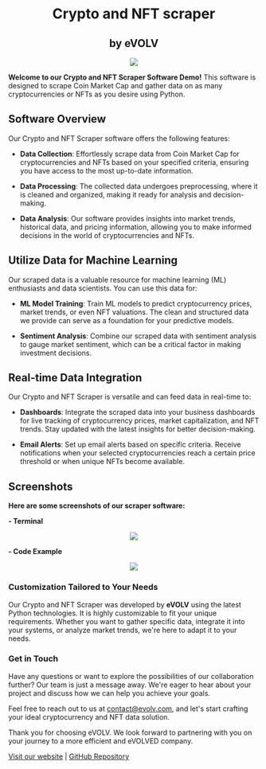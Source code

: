 <p align="center">
<h1 align="center"><b>Crypto and NFT scraper</b></h1>
   <h2 align="center">by eVOLV</h2>
</p>

<p align="center">
<img src="https://github.com/fintechwizard/scraper/assets/107593481/b56dabc2-a724-437b-a504-763710eef3e7">
</p>

<b>Welcome to our Crypto and NFT Scraper Software Demo!</b> This software is designed to scrape Coin Market Cap and gather data on as many cryptocurrencies or NFTs as you desire using Python.

## Software Overview

Our Crypto and NFT Scraper software offers the following features:

- **Data Collection**: Effortlessly scrape data from Coin Market Cap for cryptocurrencies and NFTs based on your specified criteria, ensuring you have access to the most up-to-date information.

- **Data Processing**: The collected data undergoes preprocessing, where it is cleaned and organized, making it ready for analysis and decision-making.

- **Data Analysis**: Our software provides insights into market trends, historical data, and pricing information, allowing you to make informed decisions in the world of cryptocurrencies and NFTs.

## Utilize Data for Machine Learning

Our scraped data is a valuable resource for machine learning (ML) enthusiasts and data scientists. You can use this data for:

- **ML Model Training**: Train ML models to predict cryptocurrency prices, market trends, or even NFT valuations. The clean and structured data we provide can serve as a foundation for your predictive models.

- **Sentiment Analysis**: Combine our scraped data with sentiment analysis to gauge market sentiment, which can be a critical factor in making investment decisions.

## Real-time Data Integration

Our Crypto and NFT Scraper is versatile and can feed data in real-time to:

- **Dashboards**: Integrate the scraped data into your business dashboards for live tracking of cryptocurrency prices, market capitalization, and NFT trends. Stay updated with the latest insights for better decision-making.

- **Email Alerts**: Set up email alerts based on specific criteria. Receive notifications when your selected cryptocurrencies reach a certain price threshold or when unique NFTs become available.

## Screenshots

<b>Here are some screenshots of our scraper software:</b>

<b>- Terminal</b>
<p align="center">
<img src="https://github.com/fintechwizard/scraper/assets/107593481/57cf672f-1213-4a2e-bd6b-eef1db6bc71c">
</p>

<b>- Code Example</b>
<p align="center">
<img src="https://github.com/fintechwizard/scraper/assets/107593481/c2ead413-58b1-46be-a6f4-737c3c39cc76">
</p>

<h3>Customization Tailored to Your Needs</h3>

Our Crypto and NFT Scraper was developed by <b>eVOLV</b> using the latest Python technologies. It is highly customizable to fit your unique requirements. Whether you want to gather specific data, integrate it into your systems, or analyze market trends, we're here to adapt it to your needs.

<h3>Get in Touch</h3>

Have any questions or want to explore the possibilities of our collaboration further? Our team is just a message away. We're eager to hear about your project and discuss how we can help you achieve your goals.

Feel free to reach out to us at [contact@evolv.com](mailto:contact@evolv.com), and let's start crafting your ideal cryptocurrency and NFT data solution.

Thank you for choosing eVOLV. We look forward to partnering with you on your journey to a more efficient and eVOLVED company.

[Visit our website](https://www.evolv.com) | [GitHub Repository](https://github.com/fintechwizard/sentiment_analysis)
